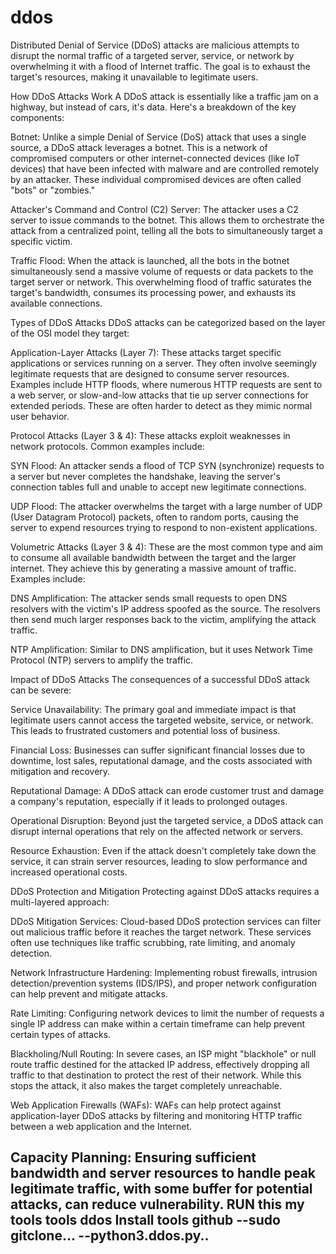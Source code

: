 # ddos
Distributed Denial of Service (DDoS) attacks are malicious attempts to disrupt the normal traffic of a targeted server, service, or network by overwhelming it with a flood of Internet traffic. The goal is to exhaust the target's resources, making it unavailable to legitimate users.

How DDoS Attacks Work
A DDoS attack is essentially like a traffic jam on a highway, but instead of cars, it's data. Here's a breakdown of the key components:

Botnet: Unlike a simple Denial of Service (DoS) attack that uses a single source, a DDoS attack leverages a botnet. This is a network of compromised computers or other internet-connected devices (like IoT devices) that have been infected with malware and are controlled remotely by an attacker. These individual compromised devices are often called "bots" or "zombies."

Attacker's Command and Control (C2) Server: The attacker uses a C2 server to issue commands to the botnet. This allows them to orchestrate the attack from a centralized point, telling all the bots to simultaneously target a specific victim.

Traffic Flood: When the attack is launched, all the bots in the botnet simultaneously send a massive volume of requests or data packets to the target server or network. This overwhelming flood of traffic saturates the target's bandwidth, consumes its processing power, and exhausts its available connections.

Types of DDoS Attacks
DDoS attacks can be categorized based on the layer of the OSI model they target:

Application-Layer Attacks (Layer 7): These attacks target specific applications or services running on a server. They often involve seemingly legitimate requests that are designed to consume server resources. Examples include HTTP floods, where numerous HTTP requests are sent to a web server, or slow-and-low attacks that tie up server connections for extended periods. These are often harder to detect as they mimic normal user behavior.

Protocol Attacks (Layer 3 & 4): These attacks exploit weaknesses in network protocols. Common examples include:

SYN Flood: An attacker sends a flood of TCP SYN (synchronize) requests to a server but never completes the handshake, leaving the server's connection tables full and unable to accept new legitimate connections.

UDP Flood: The attacker overwhelms the target with a large number of UDP (User Datagram Protocol) packets, often to random ports, causing the server to expend resources trying to respond to non-existent applications.

Volumetric Attacks (Layer 3 & 4): These are the most common type and aim to consume all available bandwidth between the target and the larger internet. They achieve this by generating a massive amount of traffic. Examples include:

DNS Amplification: The attacker sends small requests to open DNS resolvers with the victim's IP address spoofed as the source. The resolvers then send much larger responses back to the victim, amplifying the attack traffic.

NTP Amplification: Similar to DNS amplification, but it uses Network Time Protocol (NTP) servers to amplify the traffic.

Impact of DDoS Attacks
The consequences of a successful DDoS attack can be severe:

Service Unavailability: The primary goal and immediate impact is that legitimate users cannot access the targeted website, service, or network. This leads to frustrated customers and potential loss of business.

Financial Loss: Businesses can suffer significant financial losses due to downtime, lost sales, reputational damage, and the costs associated with mitigation and recovery.

Reputational Damage: A DDoS attack can erode customer trust and damage a company's reputation, especially if it leads to prolonged outages.

Operational Disruption: Beyond just the targeted service, a DDoS attack can disrupt internal operations that rely on the affected network or servers.

Resource Exhaustion: Even if the attack doesn't completely take down the service, it can strain server resources, leading to slow performance and increased operational costs.

DDoS Protection and Mitigation
Protecting against DDoS attacks requires a multi-layered approach:

DDoS Mitigation Services: Cloud-based DDoS protection services can filter out malicious traffic before it reaches the target network. These services often use techniques like traffic scrubbing, rate limiting, and anomaly detection.

Network Infrastructure Hardening: Implementing robust firewalls, intrusion detection/prevention systems (IDS/IPS), and proper network configuration can help prevent and mitigate attacks.

Rate Limiting: Configuring network devices to limit the number of requests a single IP address can make within a certain timeframe can help prevent certain types of attacks.

Blackholing/Null Routing: In severe cases, an ISP might "blackhole" or null route traffic destined for the attacked IP address, effectively dropping all traffic to that destination to protect the rest of their network. While this stops the attack, it also makes the target completely unreachable.

Web Application Firewalls (WAFs): WAFs can help protect against application-layer DDoS attacks by filtering and monitoring HTTP traffic between a web application and the Internet.

Capacity Planning: Ensuring sufficient bandwidth and server resources to handle peak legitimate traffic, with some buffer for potential attacks, can reduce vulnerability.
RUN this my tools tools ddos 
Install tools github
--sudo gitclone...
--python3.ddos.py..
-
